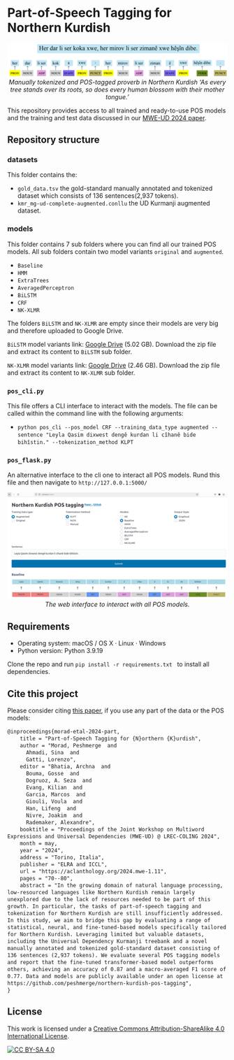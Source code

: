 # Part-of-Speech Tagging for Northern Kurdish
<p align="center">
  <img src="Kurdish-proverb.png" alt="Kurdish proverb `As every tree
stands over its roots, so does every human blossom with their mother tongue'">
<em> Manually tokenized and POS-tagged proverb in Northern Kurdish ‘As every tree
stands over its roots, so does every human blossom with their mother tongue.’ </em>
</p>

This repository provides access to all trained and ready-to-use POS models and the training and test data discussed in our [MWE-UD 2024 paper](https://peshmerge.io/publications/morad2024kmrpos.pdf).


## Repository structure

### datasets

This folder contains the: 
- `gold_data.tsv` the gold-standard manually annotated and tokenized dataset which consists of 136 sentences(2,937 tokens).
- `kmr_mg-ud-complete-augmented.conllu` the UD Kurmanji augmented dataset. 

### models

This folder contains 7 sub folders where you can find all our trained POS models. All sub folders contain two model variants `original` and `augmented`. 

- `Baseline`
- `HMM`
- `ExtraTrees`
- `AveragedPerceptron`
- `BiLSTM`
- `CRF`
- `NK-XLMR`

The folders `BiLSTM` and `NK-XLMR` are empty since their models are very big and therefore uploaded to Google Drive. 

`BiLSTM` model variants link: [Google Drive](https://drive.google.com/file/d/1mfIO055CqfI-pVEWk21WcbxBGne4j5D3/view?usp=sharing) (5.02 GB). Download the zip file and extract its content to `BiLSTM` sub folder.

`NK-XLMR` model variants link: [Google Drive](https://drive.google.com/file/d/1Zk-RI2RrjSxW1r65xm4n6GgIRAUrx7X5/view?usp=sharing) (2.46 GB). Download the zip file and extract its content to `NK-XLMR` sub folder.

### `pos_cli.py` 
This file offers a CLI interface to interact with the models. The file can be called within the command line with the following arguments:

- `python pos_cli --pos_model CRF --training_data_type augmented --sentence "Leyla Qasim dixwest dengê kurdan li cîhanê bide bihîstin." --tokenization_method KLPT`


### `pos_flask.py`

An alternative interface to the cli one to interact all POS models. Rund this file and then navigate to `http://127.0.0.1:5000/`
<p align="center">
  <img src="web-interface.png" alt="Kurdish proverb `As every tree
stands over its roots, so does every human blossom with their mother tongue'">
<em> The web interface to interact with all POS models.  </em>
</p>


## Requirements
- Operating system: macOS / OS X · Linux · Windows
- Python version: Python 3.9.19

Clone the repo and run `pip install -r requirements.txt ` to install all dependencies.

## Cite this project
Please consider citing [this paper](https://peshmerge.io/publications/morad2024_kmr_pos.pdf), if you use any part of the data or the POS models:

```
@inproceedings{morad-etal-2024-part,
    title = "Part-of-Speech Tagging for {N}orthern {K}urdish",
    author = "Morad, Peshmerge  and
      Ahmadi, Sina  and
      Gatti, Lorenzo",
    editor = "Bhatia, Archna  and
      Bouma, Gosse  and
      Dogruoz, A. Seza  and
      Evang, Kilian  and
      Garcia, Marcos  and
      Giouli, Voula  and
      Han, Lifeng  and
      Nivre, Joakim  and
      Rademaker, Alexandre",
    booktitle = "Proceedings of the Joint Workshop on Multiword Expressions and Universal Dependencies (MWE-UD) @ LREC-COLING 2024",
    month = may,
    year = "2024",
    address = "Torino, Italia",
    publisher = "ELRA and ICCL",
    url = "https://aclanthology.org/2024.mwe-1.11",
    pages = "70--80",
    abstract = "In the growing domain of natural language processing, low-resourced languages like Northern Kurdish remain largely unexplored due to the lack of resources needed to be part of this growth. In particular, the tasks of part-of-speech tagging and tokenization for Northern Kurdish are still insufficiently addressed. In this study, we aim to bridge this gap by evaluating a range of statistical, neural, and fine-tuned-based models specifically tailored for Northern Kurdish. Leveraging limited but valuable datasets, including the Universal Dependency Kurmanji treebank and a novel manually annotated and tokenized gold-standard dataset consisting of 136 sentences (2,937 tokens). We evaluate several POS tagging models and report that the fine-tuned transformer-based model outperforms others, achieving an accuracy of 0.87 and a macro-averaged F1 score of 0.77. Data and models are publicly available under an open license at https://github.com/peshmerge/northern-kurdish-pos-tagging",
}

```

## License

This work is licensed under a
[Creative Commons Attribution-ShareAlike 4.0 International License][cc-by-sa].

[![CC BY-SA 4.0][cc-by-sa-image]][cc-by-sa]

[cc-by-sa]: http://creativecommons.org/licenses/by-sa/4.0/
[cc-by-sa-image]: https://licensebuttons.net/l/by-sa/4.0/88x31.png